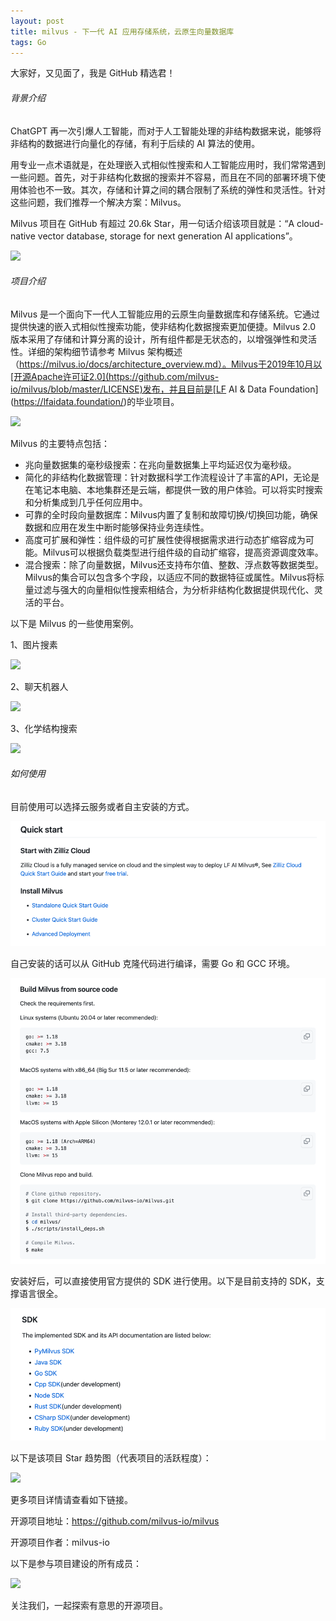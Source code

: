 ```yaml
---
layout: post
title: milvus - 下一代 AI 应用存储系统，云原生向量数据库
tags: Go
---
```


大家好，又见面了，我是 GitHub 精选君！

###### 背景介绍

ChatGPT 再一次引爆人工智能，而对于人工智能处理的非结构数据来说，能够将非结构的数据进行向量化的存储，有利于后续的 AI 算法的使用。

用专业一点术语就是，在处理嵌入式相似性搜索和人工智能应用时，我们常常遇到一些问题。首先，对于非结构化数据的搜索并不容易，而且在不同的部署环境下使用体验也不一致。其次，存储和计算之间的耦合限制了系统的弹性和灵活性。针对这些问题，我们推荐一个解决方案：Milvus。

Milvus 项目在 GitHub 有超过 20.6k Star，用一句话介绍该项目就是：“A cloud-native vector database, storage for next generation AI applications”。

![](https://repository-images.githubusercontent.com/208728772/998c09ca-cfa6-4c01-ac75-3dfad7f4862b)

###### 项目介绍

Milvus 是一个面向下一代人工智能应用的云原生向量数据库和存储系统。它通过提供快速的嵌入式相似性搜索功能，使非结构化数据搜索更加便捷。Milvus 2.0 版本采用了存储和计算分离的设计，所有组件都是无状态的，以增强弹性和灵活性。详细的架构细节请参考 Milvus 架构概述（https://milvus.io/docs/architecture_overview.md）。Milvus于2019年10月以[开源Apache许可证2.0](https://github.com/milvus-io/milvus/blob/master/LICENSE)发布，并且目前是[LF AI & Data Foundation](https://lfaidata.foundation/)的毕业项目。

![](https://milvus.io/static/0bc2e74d0a1b20bbfb91bdbd03f77e5e/bbbf7/architecture_diagram.png)

Milvus 的主要特点包括：

- 兆向量数据集的毫秒级搜索：在兆向量数据集上平均延迟仅为毫秒级。
- 简化的非结构化数据管理：针对数据科学工作流程设计了丰富的API，无论是在笔记本电脑、本地集群还是云端，都提供一致的用户体验。可以将实时搜索和分析集成到几乎任何应用中。
- 可靠的全时段向量数据库：Milvus内置了复制和故障切换/切换回功能，确保数据和应用在发生中断时能够保持业务连续性。
- 高度可扩展和弹性：组件级的可扩展性使得根据需求进行动态扩缩容成为可能。Milvus可以根据负载类型进行组件级的自动扩缩容，提高资源调度效率。
- 混合搜索：除了向量数据，Milvus还支持布尔值、整数、浮点数等数据类型。Milvus的集合可以包含多个字段，以适应不同的数据特征或属性。Milvus将标量过滤与强大的向量相似性搜索相结合，为分析非结构化数据提供现代化、灵活的平台。

以下是 Milvus 的一些使用案例。

1、图片搜素

![](https://assets.zilliz.com/image_search_59a64e4f22.gif)

2、聊天机器人

![](https://assets.zilliz.com/qa_df5ee7bd83.gif)

3、化学结构搜索

![](https://assets.zilliz.com/mole_search_76f8340572.gif)

###### 如何使用

目前使用可以选择云服务或者自主安装的方式。

![](https://raw.githubusercontent.com/ZhuPeng/pic/master/images/compress_image-20230808235216449.png)

自己安装的话可以从 GitHub 克隆代码进行编译，需要 Go 和 GCC 环境。

![](https://raw.githubusercontent.com/ZhuPeng/pic/master/images/compress_image-20230808235301482.png)

安装好后，可以直接使用官方提供的 SDK 进行使用。以下是目前支持的 SDK，支撑语言很全。

![](https://raw.githubusercontent.com/ZhuPeng/pic/master/images/compress_image-20230808235349509.png)

以下是该项目 Star 趋势图（代表项目的活跃程度）：

![](https://api.star-history.com/svg?repos=milvus-io/milvus&type=Timeline)

更多项目详情请查看如下链接。

开源项目地址：https://github.com/milvus-io/milvus 

开源项目作者：milvus-io

以下是参与项目建设的所有成员：

![](https://contrib.rocks/image?repo=milvus-io/milvus)

关注我们，一起探索有意思的开源项目。

